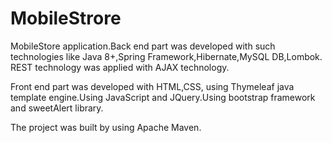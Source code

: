 # MobileStrore
MobileStore application.Back end part was developed with such technologies like Java 8+,Spring Framework,Hibernate,MySQL DB,Lombok.
REST technology was applied with AJAX technology.

Front end part was developed with HTML,CSS, using Thymeleaf java template engine.Using JavaScript and JQuery.Using bootstrap framework and sweetAlert library.

The project was built by using Apache Maven.

